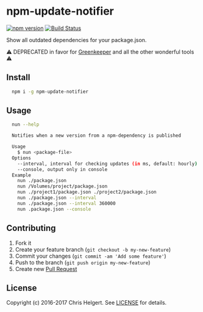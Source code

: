 # npm-update-notifier

[![npm version](https://badge.fury.io/js/npm-update-notifier.svg)](https://badge.fury.io/js/npm-update-notifier) [![Build Status](https://travis-ci.org/chrishelgert/npm-update-notifier.svg?branch=master)](https://travis-ci.org/chrishelgert/npm-update-notifier)

Show all outdated dependencies for your package.json.

:warning: DEPRECATED in favor for [Greenkeeper](https://github.com/apps/greenkeeper) and all the other wonderful tools :warning:

## Install

```bash
  npm i -g npm-update-notifier
```

## Usage

```bash
  nun --help

  Notifies when a new version from a npm-dependency is published

  Usage
    $ nun <package-file>
  Options
    --interval, interval for checking updates (in ms, default: hourly)
    --console, output only in console
  Example
    nun ./package.json
    nun /Volumes/project/package.json
    nun ./project1/package.json ./project2/package.json
    nun ./package.json --interval
    nun ./package.json --interval 360000
    nun .package.json --console
```

## Contributing

1. Fork it
2. Create your feature branch (`git checkout -b my-new-feature`)
3. Commit your changes (`git commit -am 'Add some feature'`)
4. Push to the branch (`git push origin my-new-feature`)
5. Create new [Pull Request](../../pull/new/master)

## License

Copyright (c) 2016-2017 Chris Helgert. See [LICENSE](./LICENSE) for details.
